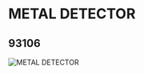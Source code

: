 # METAL DETECTOR
## 93106
![METAL DETECTOR](https://lc-www-live-s.legocdn.com/media/bricks/5/2/4637372.jpg)